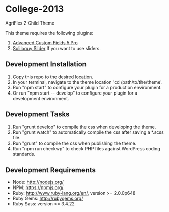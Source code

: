 # College-2013

AgriFlex 2 Child Theme

This theme requires the following plugins:

1. [Advanced Custom Fields 5 Pro](http://www.advancedcustomfields.com/)
2. [Soliloquy Slider](http://soliloquywp.com/) If you want to use sliders.

## Development Installation

1. Copy this repo to the desired location.
2. In your terminal, navigate to the theme location 'cd /path/to/the/theme'.
3. Run "npm start" to configure your plugin for a production environment.
4. Or run "npm start -- develop" to configure your plugin for a development environment.

## Development Tasks

1. Run "grunt develop" to compile the css when developing the theme.
2. Run "grunt watch" to automatically compile the css after saving a *.scss file.
3. Run "grunt" to compile the css when publishing the theme.
4. Run "npm run checkwp" to check PHP files against WordPress coding standards.

## Development Requirements

* Node: http://nodejs.org/
* NPM: https://npmjs.org/
* Ruby: http://www.ruby-lang.org/en/, version >= 2.0.0p648
* Ruby Gems: http://rubygems.org/
* Ruby Sass: version >= 3.4.22
